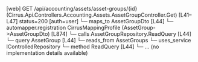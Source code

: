 [web] GET /api/accounting/assets/asset-groups/{id}  (Cirrus.Api.Controllers.Accounting.Assets.AssetGroupController.Get)  [L41–L47] status=200 [auth=user]
  └─ maps_to AssetGroupDto [L44]
    └─ automapper.registration CirrusMappingProfile (AssetGroup->AssetGroupDto) [L874]
  └─ calls AssetGroupRepository.ReadQuery [L44]
  └─ query AssetGroup [L44]
    └─ reads_from AssetGroups
  └─ uses_service IControlledRepository<AssetGroup>
    └─ method ReadQuery [L44]
      └─ ... (no implementation details available)

